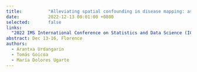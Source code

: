 ```yaml
---
title:          "Alleviating spatial confounding in disease mapping: assessment of recent methods in terms of fixed effect estimates"
date:           2022-12-13 00:01:00 +0800
selected:       false
links:
  "2022 IMS International Conference on Statistics and Data Science (ICSDS)": https://sites.google.com/view/icsds2022
abstract: Dec 13-16, Florence
authors:
  - Arantxa Urdangarin
  - Tomás Goicoa
  - María Dolores Ugarte
---
```







